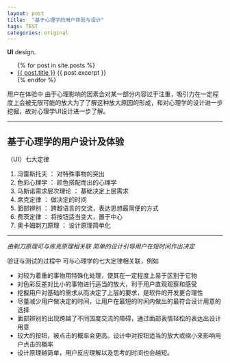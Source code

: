 ```yaml
---
layout: post
title:  "基于心理学的用户体验与设计" 
tags: TEST
categories: original
---
```


**UI** design.

<ul>
  {% for post in site.posts %}
    <li>
      <a href="{{ post.url }}">{{ post.title }}</a>
      {{ post.excerpt }}
    </li>
  {% endfor %}
</ul>

用户在体验中 由于心理影响的因素会对某一部分内容过于注重，吸引力在一定程度上会被无限可能的放大为了了解这种放大原因的形成，和对心理学的设计进一步挖掘，故对心理学UI设计进一步了解。

----------

## 基于心理学的用户设计及体验 ##
（UI）七大定律

1. 冯雷斯托夫 ： 对特殊事物的突出
2. 色彩心理学 ： 颜色搭配而出的心理学
3. 马斯诺需求层次理论 ： 基础决定上层需求
4. 席克定律 ： 做决定的时间
5. 面部辨别 ： 跨越语言的交流，表达思想最简便的方式
6. 费茨定律 ： 将按钮适当变大，置于中心
7. 奥卡姆剃刀原理 ： 设计原理简单化


----------

*由剃刀原理可与库克原理相关联 简单的设计引导用户在短时间作出决定*

验证与测试的过程中 可与心理学的七大定律相关联，例如
- 对较为着重的事物用特殊化处理，使其在一定程度上易于区别于它物
- 对色彩反差对比小的事物进行适当的放大，利于用户直观观察和感受
- 挖掘用户对基础的需求从而决定了上层的要求，是软件的开发更合理性
- 尽量减少用户做决定的时间，让用户在最短的时间内做出的最符合设计用意的选择
- 面部辨别的出现跨越了不同国度交流的障碍，通过面部表情轻松的表达出设计用意
- 较大的按钮，被点击的概率会更高。设计中对按钮适当的放大或缩小来影响用户点击的概率
- 设计原理越简单，用户反应理解以及思考的时间也会越短。


